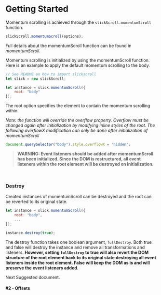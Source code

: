 # Getting Started

Momentum scrolling is achieved through the `slickScroll.momentumScroll` function.

```javascript
slickScroll.momentumScroll(options);
```

Full details about the momentumScroll function can be found in *momentumScroll*.

Momentum scrolling is initialized by using the  momentumScroll function. Here is an example to apply the default momentum scrolling to the body. 

```javascript
// See README on how to import slickscroll
let slick = new slickScroll;

let instance = slick.momentumScroll({
    root: "body"
});
```
The root option specifies the element to contain the momentum scrolling within.

*Note: the function will override the overflow property. Overflow must be changed again after initialization by modifying inline styles of the root. The following overflowX modification can only be done after initialization of momentumScroll*
```javascript
document.querySelector("body").style.overflowX = "hidden";
```

<blockquote><strong>
    WARNING:
    Event listeners should be added after momentumScroll has been initialized. Since the DOM is restructured, all event listeners within the root element will be destroyed on initialization.
</strong></blockquote>
<br>

### Destroy
Created instances of momentumScroll can be destroyed and the root can be reverted to its original state.

```javascript
let instance = slick.momentumScroll({
    root: "body",
    ...
});

instance.destroy(true);
```

The destroy function takes one boolean argument, `fullDestroy`. Both true and false will destroy the instance and remove all transformations and listeners. **However, setting `fullDestroy` to true will also revert the DOM structure of the root element back to its original state destroying all event listeners inside the root element. False will keep the DOM as is and will preserve the event listeners added.**


Next Suggested document.
#### **#2 - Offsets**

